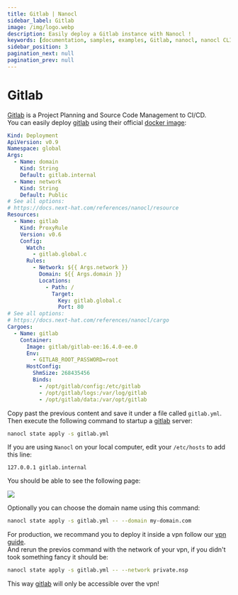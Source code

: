 ```yaml
---
title: Gitlab | Nanocl
sidebar_label: Gitlab
image: /img/logo.webp
description: Easily deploy a Gitlab instance with Nanocl !
keywords: [documentation, samples, examples, Gitlab, nanocl, nanocl CLI, CLI]
sidebar_position: 3
pagination_next: null
pagination_prev: null
---
```

# Gitlab

[Gitlab][gitlab] is a Project Planning and Source Code Management to CI/CD.<br />
You can easily deploy [gitlab][gitlab] using their official [docker image][docker image]:

```yml
Kind: Deployment
ApiVersion: v0.9
Namespace: global
Args:
  - Name: domain
    Kind: String
    Default: gitlab.internal
  - Name: network
    Kind: String
    Default: Public
# See all options:
# https://docs.next-hat.com/references/nanocl/resource
Resources:
  - Name: gitlab
    Kind: ProxyRule
    Version: v0.6
    Config:
      Watch:
        - gitlab.global.c
      Rules:
        - Network: ${{ Args.network }}
          Domain: ${{ Args.domain }}
          Locations:
            - Path: /
              Target:
                Key: gitlab.global.c
                Port: 80
# See all options:
# https://docs.next-hat.com/references/nanocl/cargo
Cargoes:
  - Name: gitlab
    Container:
      Image: gitlab/gitlab-ee:16.4.0-ee.0
      Env:
        - GITLAB_ROOT_PASSWORD=root
      HostConfig:
        ShmSize: 268435456
        Binds:
          - /opt/gitlab/config:/etc/gitlab
          - /opt/gitlab/logs:/var/log/gitlab
          - /opt/gitlab/data:/var/opt/gitlab
```

Copy past the previous content and save it under a file called `gitlab.yml`.<br />
Then execute the following command to startup a [gitlab][gitlab] server:

```sh
nanocl state apply -s gitlab.yml
```

If you are using `Nanocl` on your local computer, edit your `/etc/hosts` to add this line:

```
127.0.0.1 gitlab.internal
```

You should be able to see the following page:

<img src="/img/gitlab.png" />

Optionally you can choose the domain name using this command:

```sh
nanocl state apply -s gitlab.yml -- --domain my-domain.com
```

For production, we recommand you to deploy it inside a vpn follow our [vpn guide][vpn guide].<br />
And rerun the previos command with the network of your vpn, if you didn't took something fancy it should be:

```sh
nanocl state apply -s gitlab.yml -- --network private.nsp
```

This way [gitlab][gitlab] will only be accessible over the vpn!

[gitlab]: https://about.gitlab.com/
[docker image]: https://hub.docker.com/r/gitlab/gitlab-ee
[vpn guide]: /guides/nanocl/advanced-usage/vpn